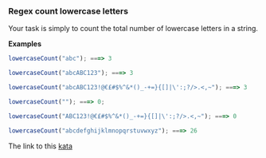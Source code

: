 ### Regex count lowercase letters

Your task is simply to count the total number of lowercase letters in a string.

**Examples**  
```javascript
lowercaseCount("abc"); ===> 3

lowercaseCount("abcABC123"); ===> 3

lowercaseCount("abcABC123!@€£#$%^&*()_-+=}{[]|\':;?/>.<,~"); ===> 3

lowercaseCount(""); ===> 0;

lowercaseCount("ABC123!@€£#$%^&*()_-+=}{[]|\':;?/>.<,~"); ===> 0

lowercaseCount("abcdefghijklmnopqrstuvwxyz"); ===> 26  
```

The link to this [kata](https://www.codewars.com/kata/regex-count-lowercase-letters/javascript)
